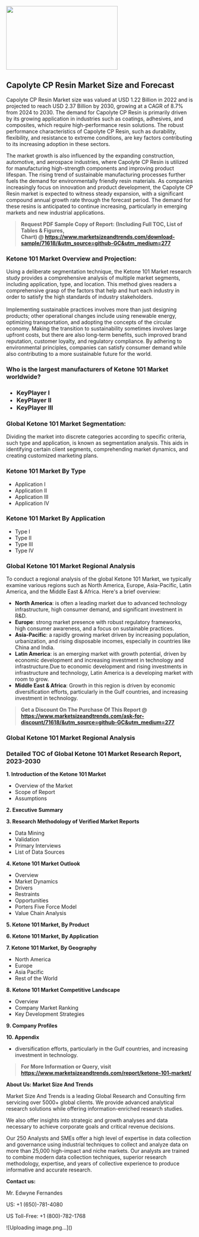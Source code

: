 <p><img class="alignnone size-medium wp-image-20088" src="https://ffe5etoiles.com/wp-content/uploads/2024/12/MST1-300x171.png" alt="" width="300" height="171" /></p><h2>Capolyte CP Resin Market Size and Forecast</h2><p>Capolyte CP Resin Market size was valued at USD 1.22 Billion in 2022 and is projected to reach USD 2.37 Billion by 2030, growing at a CAGR of 8.7% from 2024 to 2030. The demand for Capolyte CP Resin is primarily driven by its growing application in industries such as coatings, adhesives, and composites, which require high-performance resin solutions. The robust performance characteristics of Capolyte CP Resin, such as durability, flexibility, and resistance to extreme conditions, are key factors contributing to its increasing adoption in these sectors.</p><p>The market growth is also influenced by the expanding construction, automotive, and aerospace industries, where Capolyte CP Resin is utilized for manufacturing high-strength components and improving product lifespan. The rising trend of sustainable manufacturing processes further fuels the demand for environmentally friendly resin materials. As companies increasingly focus on innovation and product development, the Capolyte CP Resin market is expected to witness steady expansion, with a significant compound annual growth rate through the forecast period. The demand for these resins is anticipated to continue increasing, particularly in emerging markets and new industrial applications.</p></p><blockquote id="" class=""><strong>Request PDF Sample Copy of Report: (Including Full TOC, List of Tables &amp; Figures, Chart)&nbsp;@&nbsp;<strong><a href="https://www.marketsizeandtrends.com/download-sample/71618/&utm_source=github-GC&utm_medium=277" target="_blank">https://www.marketsizeandtrends.com/download-sample/71618/&utm_source=github-GC&utm_medium=277</a></strong></strong></blockquote><h3 id="" class="">Ketone 101 Market&nbsp;Overview and Projection:</h3><p id="" class="">Using a deliberate segmentation technique, the Ketone 101 Market research study provides a comprehensive analysis of multiple market segments, including application, type, and location. This method gives readers a comprehensive grasp of the factors that help and hurt each industry in order to satisfy the high standards of industry stakeholders. <br /> <br />Implementing sustainable practices involves more than just designing products; other operational changes include using renewable energy, optimizing transportation, and adopting the concepts of the circular economy. Making the transition to sustainability sometimes involves large upfront costs, but there are also long-term benefits, such improved brand reputation, customer loyalty, and regulatory compliance. By adhering to environmental principles, companies can satisfy consumer demand while also contributing to a more sustainable future for the world.</p><h3 id="" class="">Who is the largest manufacturers of&nbsp;Ketone 101 Market worldwide?</h3><h3 class=""><p><ul><li>KeyPlayer I </li><li> KeyPlayer II </li><li> KeyPlayer III</li></ul></p></h3><h3 id="" class="">Global&nbsp;Ketone 101 Market Segmentation:</h3><p id="" class="">Dividing the market into discrete categories according to specific criteria, such type and application, is known as segmentation analysis. This aids in identifying certain client segments, comprehending market dynamics, and creating customized marketing plans.</p><h3 id="" class="">Ketone 101 Market&nbsp;By Type</h3><p><p><ul><li>Application I</li><li> Application II</li><li> Application III</li><li> Application IV</p></li></ul></p></p><h3 id="" class="">Ketone 101 Market&nbsp;By Application</h3><p class=""><p><ul><li>Type I</li><li> Type II</li><li> Type III</li><li> Type IV</li></ul></p></p><h3 id="" class="">Global Ketone 101 Market Regional Analysis</h3><p id="" class="">To conduct a regional analysis of the global Ketone 101 Market, we typically examine various regions such as North America, Europe, Asia-Pacific, Latin America, and the Middle East &amp; Africa. Here's a brief overview:</p><ul><li><strong>North America</strong>: is often a leading market due to advanced technology infrastructure, high consumer demand, and significant investment in R&amp;D.</li><li><strong>Europe</strong>: strong market presence with robust regulatory frameworks, high consumer awareness, and a focus on sustainable practices.</li><li><strong>Asia-Pacific</strong>: a rapidly growing market driven by increasing population, urbanization, and rising disposable incomes, especially in countries like China and India.</li><li><strong>Latin America</strong>: is an emerging market with growth potential, driven by economic development and increasing investment in technology and infrastructure.Due to economic development and rising investments in infrastructure and technology, Latin America is a developing market with room to grow.</li><li><strong>Middle East &amp; Africa</strong>: Growth in this region is driven by economic diversification efforts, particularly in the Gulf countries, and increasing investment in technology.</li></ul><blockquote id="" class=""><strong>Get a Discount On The Purchase Of This Report @ <strong><a href="https://www.marketsizeandtrends.com/ask-for-discount/71618/&utm_source=github-GC&utm_medium=277" target="_blank">https://www.marketsizeandtrends.com/ask-for-discount/71618/&utm_source=github-GC&utm_medium=277</a></strong></strong></blockquote><h3 id="" class="">Global Ketone 101 Market Regional Analysis</h3><h3 id="" class="">Detailed TOC of Global Ketone 101 Market Research Report, 2023-2030</h3><p id="" class=""><strong>1. Introduction of the Ketone 101 Market</strong></p><ul><li>Overview of the Market</li><li>Scope of Report</li><li>Assumptions</li></ul><p id="" class=""><strong>2. Executive Summary</strong></p><p id="" class=""><strong>3. Research Methodology of Verified Market Reports</strong></p><ul><li>Data Mining</li><li>Validation</li><li>Primary Interviews</li><li>List of Data Sources</li></ul><p id="" class=""><strong>4. Ketone 101 Market Outlook</strong></p><ul><li>Overview</li><li>Market Dynamics</li><li>Drivers</li><li>Restraints</li><li>Opportunities</li><li>Porters Five Force Model</li><li>Value Chain Analysis</li></ul><p id="" class=""><strong>5. Ketone 101 Market, By Product</strong></p><p id="" class=""><strong>6. Ketone 101 Market, By Application</strong></p><p id="" class=""><strong>7. Ketone 101 Market, By Geography</strong></p><ul><li>North America</li><li>Europe</li><li>Asia Pacific</li><li>Rest of the World</li></ul><p id="" class=""><strong>8. Ketone 101 Market Competitive Landscape</strong></p><ul><li>Overview</li><li>Company Market Ranking</li><li>Key Development Strategies</li></ul><p id="" class=""><strong>9. Company Profiles</strong></p><p id="" class=""><strong>10. Appendix</strong></p><ul><li>diversification efforts, particularly in the Gulf countries, and increasing investment in technology.</li></ul><blockquote id="" class=""><strong>For More Information or Query, visit <strong><strong><a href="https://www.marketsizeandtrends.com/report/ketone-101-market/" target="_blank">https://www.marketsizeandtrends.com/report/ketone-101-market/</a></strong></strong></strong></blockquote><p id="" class=""><strong>About Us: Market Size And Trends</strong></p><p id="" class="">Market Size And Trends is a leading Global Research and Consulting firm servicing over 5000+ global clients. We provide advanced analytical research solutions while offering information-enriched research studies.</p><p id="" class="">We also offer insights into strategic and growth analyses and data necessary to achieve corporate goals and critical revenue decisions.</p><p id="" class="">Our 250 Analysts and SMEs offer a high level of expertise in data collection and governance using industrial techniques to collect and analyze data on more than 25,000 high-impact and niche markets. Our analysts are trained to combine modern data collection techniques, superior research methodology, expertise, and years of collective experience to produce informative and accurate research.</p><p id="" class=""><strong>Contact us:</strong></p><p id="" class="">Mr. Edwyne Fernandes</p><p id="" class="">US: +1 (650)-781-4080</p><p id="" class="">US Toll-Free: +1 (800)-782-1768</p>
![Uploading image.png…]()

